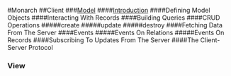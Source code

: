 #Monarch
##Client
###[Model](#client-model "Model")
####[Introduction](#client-model-introduction "Introduction")
####Defining Model Objects
####Interacting With Records
####Building Queries
####CRUD Operations
#####create
#####update
#####destroy
####Fetching Data From The Server
####Events
#####Events On Relations
#####Events On Records
####Subscribing To Updates From The Server
####The Client-Server Protocol
<h3>View</h3>